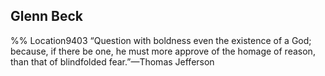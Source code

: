## Glenn Beck 
%% Location9403 
“Question with boldness even the existence of a God; because, if there be one, he must more approve of the homage of reason, than that of blindfolded fear.”—Thomas Jefferson 